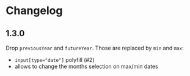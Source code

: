 # Changelog

## 1.3.0

Drop `previousYear` and `futureYear`. Those are replaced by `min` and `max`:
- `input[type="date"]` polyfill (#2)
- allows to change the months selection on max/min dates
